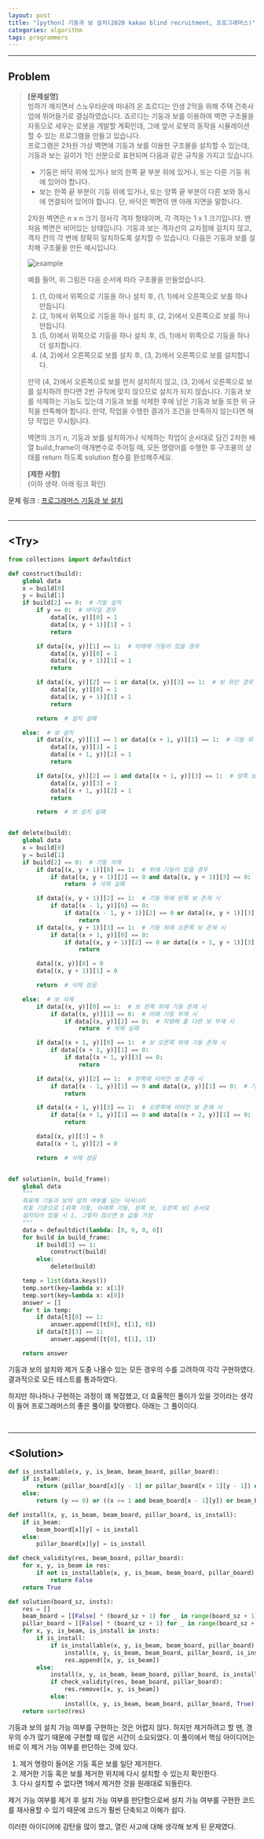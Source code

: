```yaml
---
layout: post
title: "[python] 기둥과 보 설치(2020 kakao blind recruitment, 프로그래머스)"
categories: algorithm
tags: programmers
---
```


---

## Problem
>**[문제설명]**  
>빙하가 깨지면서 스노우타운에 떠내려 온 죠르디는 인생 2막을 위해 주택 건축사업에 뛰어들기로 결심하였습니다. 죠르디는 기둥과 보를 이용하여 벽면 구조물을 자동으로 세우는 로봇을 개발할 계획인데, 그에 앞서 로봇의 동작을 시뮬레이션 할 수 있는 프로그램을 만들고 있습니다.  
>프로그램은 2차원 가상 벽면에 기둥과 보를 이용한 구조물을 설치할 수 있는데, 기둥과 보는 길이가 1인 선분으로 표현되며 다음과 같은 규칙을 가지고 있습니다.
>
> - 기둥은 바닥 위에 있거나 보의 한쪽 끝 부분 위에 있거나, 또는 다른 기둥 위에 있어야 합니다.
> - 보는 한쪽 끝 부분이 기둥 위에 있거나, 또는 양쪽 끝 부분이 다른 보와 동시에 연결되어 있어야 합니다.
단, 바닥은 벽면의 맨 아래 지면을 말합니다.
>
>2차원 벽면은 n x n 크기 정사각 격자 형태이며, 각 격자는 1 x 1 크기입니다. 맨 처음 벽면은 비어있는 상태입니다. 기둥과 보는 격자선의 교차점에 걸치지 않고, 격자 칸의 각 변에 정확히 일치하도록 설치할 수 있습니다. 다음은 기둥과 보를 설치해 구조물을 만든 예시입니다.
>
>![example](./assets/img/programmers/programmers5.jpg)
>
>예를 들어, 위 그림은 다음 순서에 따라 구조물을 만들었습니다.
>
> 1. (1, 0)에서 위쪽으로 기둥을 하나 설치 후, (1, 1)에서 오른쪽으로 보를 하나 만듭니다.  
> 1. (2, 1)에서 위쪽으로 기둥을 하나 설치 후, (2, 2)에서 오른쪽으로 보를 하나 만듭니다.  
> 1. (5, 0)에서 위쪽으로 기둥을 하나 설치 후, (5, 1)에서 위쪽으로 기둥을 하나 더 설치합니다.  
> 1. (4, 2)에서 오른쪽으로 보를 설치 후, (3, 2)에서 오른쪽으로 보를 설치합니다.  
>
> 만약 (4, 2)에서 오른쪽으로 보를 먼저 설치하지 않고, (3, 2)에서 오른쪽으로 보를 설치하려 한다면 2번 규칙에 맞지 않으므로 설치가 되지 않습니다. 기둥과 보를 삭제하는 기능도 있는데 기둥과 보를 삭제한 후에 남은 기둥과 보들 또한 위 규칙을 만족해야 합니다. 만약, 작업을 수행한 결과가 조건을 만족하지 않는다면 해당 작업은 무시됩니다.
>
>벽면의 크기 n, 기둥과 보를 설치하거나 삭제하는 작업이 순서대로 담긴 2차원 배열 build_frame이 매개변수로 주어질 때, 모든 명령어를 수행한 후 구조물의 상태를 return 하도록 solution 함수를 완성해주세요.  
>
>**[제한 사항]**  
> (이하 생략. 아래 링크 확인)

문제 링크 : [프로그래머스 기둥과 보 설치](https://programmers.co.kr/learn/courses/30/lessons/60061)  
<br/>

---

## <Try\>



```python
from collections import defaultdict

def construct(build):
    global data
    x = build[0]
    y = build[1]
    if build[2] == 0:  # 기둥 설치
        if y == 0:  # 바닥일 경우
            data[(x, y)][0] = 1
            data[(x, y + 1)][1] = 1
            return

        if data[(x, y)][1] == 1:  # 아래에 기둥이 있을 경우
            data[(x, y)][0] = 1
            data[(x, y + 1)][1] = 1
            return

        if data[(x, y)][2] == 1 or data[(x, y)][3] == 1:  # 보 위인 경우
            data[(x, y)][0] = 1
            data[(x, y + 1)][1] = 1
            return

        return  # 설치 실패

    else:  # 보 설치
        if data[(x, y)][1] == 1 or data[(x + 1, y)][1] == 1:  # 기둥 위
            data[(x, y)][3] = 1
            data[(x + 1, y)][2] = 1
            return

        if data[(x, y)][2] == 1 and data[(x + 1, y)][3] == 1:  # 양쪽 보
            data[(x, y)][3] = 1
            data[(x + 1, y)][2] = 1
            return

        return  # 보 설치 실패


def delete(build):
    global data
    x = build[0]
    y = build[1]
    if build[2] == 0:  # 기둥 삭제
        if data[(x, y + 1)][0] == 1:  # 위에 기둥이 있을 경우
            if data[(x, y + 1)][2] == 0 and data[(x, y + 1)][3] == 0:  # 지탱해 줄 보가 없을 경우
                return  # 삭제 실패

        if data[(x, y + 1)][2] == 1:  # 기둥 위에 왼쪽 보 존재 시
            if data[(x - 1, y)][0] == 0:
                if data[(x - 1, y + 1)][2] == 0 or data[(x, y + 1)][3] == 0:
                    return
        if data[(x, y + 1)][3] == 1:  # 기둥 위에 오른쪽 보 존재 시
            if data[(x + 1, y)][0] == 0:
                if data[(x, y + 1)][2] == 0 or data[(x + 1, y + 1)][3] == 0:
                    return

        data[(x, y)][0] = 0
        data[(x, y + 1)][1] = 0

        return  # 삭제 성공

    else:  # 보 삭제
        if data[(x, y)][0] == 1:  # 보 왼쪽 위에 기둥 존재 시
            if data[(x, y)][1] == 0:  # 아래 기둥 부재 시
                if data[(x, y)][2] == 0:  # 지탱해 줄 다른 보 부재 시
                    return  # 삭제 실패

        if data[(x + 1, y)][0] == 1:  # 보 오른쪽 위에 기둥 존재 시
            if data[(x + 1, y)][1] == 0:
                if data[(x + 1, y)][3] == 0:
                    return

        if data[(x, y)][2] == 1:  # 왼쪽에 이어진 보 존재 시
            if data[(x - 1, y)][1] == 0 and data[(x, y)][1] == 0:  # 기둥 부재 시
                return

        if data[(x + 1, y)][3] == 1:  # 오른쪽에 이어진 보 존재 시
            if data[(x + 1, y)][1] == 0 and data[(x + 2, y)][1] == 0:
                return

        data[(x, y)][3] = 0
        data[(x + 1, y)][2] = 0

        return  # 삭제 성공


def solution(n, build_frame):
    global data
    """
    좌표에 기둥과 보의 설치 여부를 담는 딕셔너리
    좌표 기준으로 [위쪽 기둥, 아래쪽 기둥, 왼쪽 보, 오른쪽 보] 순서로
    설치되어 있을 시 1, 그렇지 않으면 0 값을 가짐
    """
    data = defaultdict(lambda: [0, 0, 0, 0])
    for build in build_frame:
        if build[3] == 1:
            construct(build)
        else:
            delete(build)

    temp = list(data.keys())
    temp.sort(key=lambda x: x[1])
    temp.sort(key=lambda x: x[0])
    answer = []
    for t in temp:
        if data[t][0] == 1:
            answer.append([t[0], t[1], 0])
        if data[t][3] == 1:
            answer.append([t[0], t[1], 1])

    return answer
```

기둥과 보의 설치와 제거 도중 나올수 있는 모든 경우의 수를 고려하여 각각 구현하였다. 결과적으로 모든 테스트를 통과하였다.

하지만 하나하나 구현하는 과정이 꽤 복잡했고, 더 효율적인 풀이가 있을 것이라는 생각이 들어 프로그래머스의 좋은 풀이를 찾아봤다. 아래는 그 풀이이다.

<br/>

---

## <Solution\>
```python
def is_installable(x, y, is_beam, beam_board, pillar_board):
    if is_beam:
        return (pillar_board[x][y - 1] or pillar_board[x + 1][y - 1]) or ((x >= 1 and beam_board[x - 1][y]) and beam_board[x + 1][y])
    else:
        return (y == 0) or ((x >= 1 and beam_board[x - 1][y]) or beam_board[x][y]) or pillar_board[x][y - 1]

def install(x, y, is_beam, beam_board, pillar_board, is_install):
    if is_beam:
        beam_board[x][y] = is_install
    else:
        pillar_board[x][y] = is_install

def check_validity(res, beam_board, pillar_board):
    for x, y, is_beam in res:
        if not is_installable(x, y, is_beam, beam_board, pillar_board):
            return False
    return True

def solution(board_sz, insts):
    res = []
    beam_board = [[False] * (board_sz + 1) for _ in range(board_sz + 1)]
    pillar_board = [[False] * (board_sz + 1) for _ in range(board_sz + 1)]
    for x, y, is_beam, is_install in insts:
        if is_install:
            if is_installable(x, y, is_beam, beam_board, pillar_board):
                install(x, y, is_beam, beam_board, pillar_board, is_install)
                res.append([x, y, is_beam])
        else:
            install(x, y, is_beam, beam_board, pillar_board, is_install)
            if check_validity(res, beam_board, pillar_board):
                res.remove([x, y, is_beam])
            else:
                install(x, y, is_beam, beam_board, pillar_board, True)
    return sorted(res)
```

기둥과 보의 설치 가능 여부를 구현하는 것은 어렵지 않다. 하지만 제거하려고 할 땐, 경우의 수가 많기 때문에 구현할 때 많은 시간이 소요되었다. 이 풀이에서 핵심 아이디어는 바로 이 제거 가능 여부를 판단하는 것에 있다.

1. 제거 명령이 들어온 기둥 혹은 보를 일단 제거한다.
1. 제거한 기둥 혹은 보를 제거한 위치에 다시 설치할 수 있는지 확인한다.
1. 다시 설치할 수 없다면 1에서 제거한 것을 원래대로 되돌린다.

제거 가능 여부를 제거 후 설치 가능 여부를 판단함으로써 설치 가능 여부를 구현한 코드를 재사용할 수 있기 때문에 코드가 훨씬 단축되고 이해가 쉽다.

이러한 아이디어에 감탄을 많이 했고, 열린 사고에 대해 생각해 보게 된 문제였다.